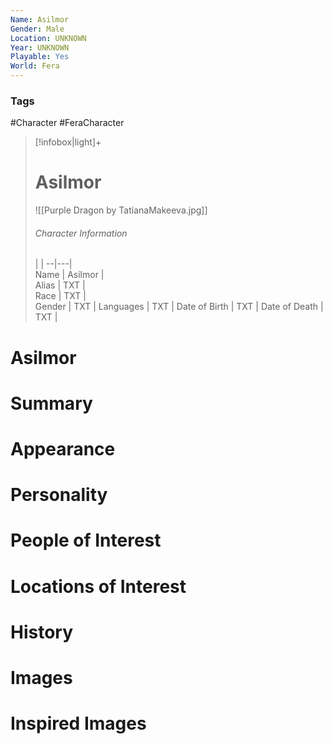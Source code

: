 ```yaml
---
Name: Asilmor
Gender: Male
Location: UNKNOWN
Year: UNKNOWN
Playable: Yes
World: Fera
---
```


### Tags
#Character #FeraCharacter 

> [!infobox|light]+  
> # Asilmor  
> ![[Purple Dragon by TatianaMakeeva.jpg]]
> ###### Character Information
>  |   |
> --|---|  
> Name | Asilmor |  
> Alias | TXT |  
> Race | TXT |  
> Gender | TXT |
> Languages | TXT |
> Date of Birth | TXT |
> Date of Death | TXT |

# Asilmor

# Summary

# Appearance

# Personality

# People of Interest

# Locations of Interest

# History

# Images

# Inspired Images
